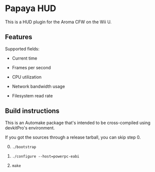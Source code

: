 # Papaya HUD

This is a HUD plugin for the Aroma CFW on the Wii U.


## Features

Supported fields:

 - Current time

 - Frames per second

 - CPU utilization

 - Network bandwidth usage

 - Filesystem read rate


## Build instructions

This is an Automake package that's intended to be cross-compiled using devkitPro's
environment.

If you got the sources through a release tarball, you can skip step 0.

0. `./bootstrap`

1. `./configure --host=powerpc-eabi`

2. `make`
